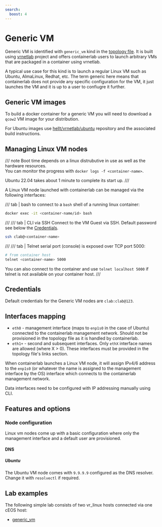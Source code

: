 ```yaml
---
search:
  boost: 4
---
```

# Generic VM

Generic VM is identified with `generic_vm` kind in the [topology file](../topo-def-file.md). It is built using [vrnetlab](../vrnetlab.md) project and offers containerlab users to launch arbitrary VMs that are packaged in a container using vrnetlab.

A typical use case for this kind is to launch a regular Linux VM such as Ubuntu, AlmaLinux, Redhat, etc. The term generic here means that containerlab does not provide any specific configuration for the VM, it just launches the VM and it is up to a user to confiugre it further.

## Generic VM images

To build a docker container for a generic VM you will need to download a `qcow2` VM image for your distribution.

For Ubuntu images use [hellt/vrnetlab/ubuntu](https://github.com/hellt/vrnetlab/tree/master/ubuntu) repository and the associated build instructions.

## Managing Linux VM nodes

/// note
Boot time depends on a linux distrubutive in use as well as the hardware resources.  
You can monitor the progress with `docker logs -f <container-name>`.

Ubuntu 22.04 takes about 1 minute to complete its start up.
///

A Linux VM node launched with containerlab can be managed via the following interfaces:

/// tab | bash
to connect to a `bash` shell of a running linux container:

```bash
docker exec -it <container-name/id> bash
```

///
/// tab | CLI via SSH
Connect to the VM Guest via SSH. Default password see below the [Credentials](#credentials).

```bash
ssh clab@<container-name>
```

///
/// tab | Telnet
serial port (console) is exposed over TCP port 5000:

```bash
# from container host
telnet <container-name> 5000
```

You can also connect to the container and use `telnet localhost 5000` if telnet is not available on your container host.
///

## Credentials

Default credentials for the Generic VM nodes are `clab:clab@123`.

## Interfaces mapping

* `eth0` - management interface (maps to `enp1s0` in the case of Ubuntu) connected to the containerlab management network. Should not be provisioned in the topology file as it is handled by containerlab.
* `eth1+` - second and subsequent interfaces. Only `ethX` interface names are allowed (where X > 0). These interfaces must be provided in the topology file's links section.

When containerlab launches a Linux VM node, it will assign IPv4/6 address to the `enp1s0` (or whatever the name is assigned to the management interface by the OS) interface which connects to the containerlab management network.

Data interfaces need to be configured with IP addressing manually using CLI.

## Features and options

### Node configuration

Linux vm nodes come up with a basic configuration where only the management interface and a default user are provisioned.

#### DNS

##### Ubuntu

The Ubuntu VM node comes with `9.9.9.9` configured as the DNS resolver. Change it with `resolvectl` if required.

## Lab examples

The following simple lab consists of two vr_linux hosts connected via one cEOS host:

* [generic_vm](../../lab-examples/generic_vm01.md)
